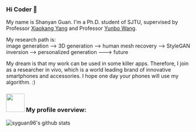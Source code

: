 ### Hi Coder 👋
My name is Shanyan Guan. I'm a Ph.D. student of SJTU, supervised by Professor [Xiaokang Yang](https://scholar.google.com/citations?user=yDEavdMAAAAJ&hl=zh-CN) and Professor [Yunbo Wang](https://scholar.google.com/citations?hl=en&user=C8bGfr0AAAAJ&view_op=list_works). 

My research path is:  
image generation --> 3D generation --> human mesh recovery --> StyleGAN inversion --> personalized generation ---> future 

My dream is that my work can be used in some killer apps. Therefore, I join as a researcher in vivo, which is a world leading brand of innovative smartphones and accessories. I hope one day your phones will use my algorithm. :)


### <img src="https://media.giphy.com/media/l46Cei9gnXaJFGInu/giphy.gif" width="50"> My profile overview:
![syguan96's github stats](https://github-readme-stats.vercel.app/api?username=syguan96&show_icons=true)

